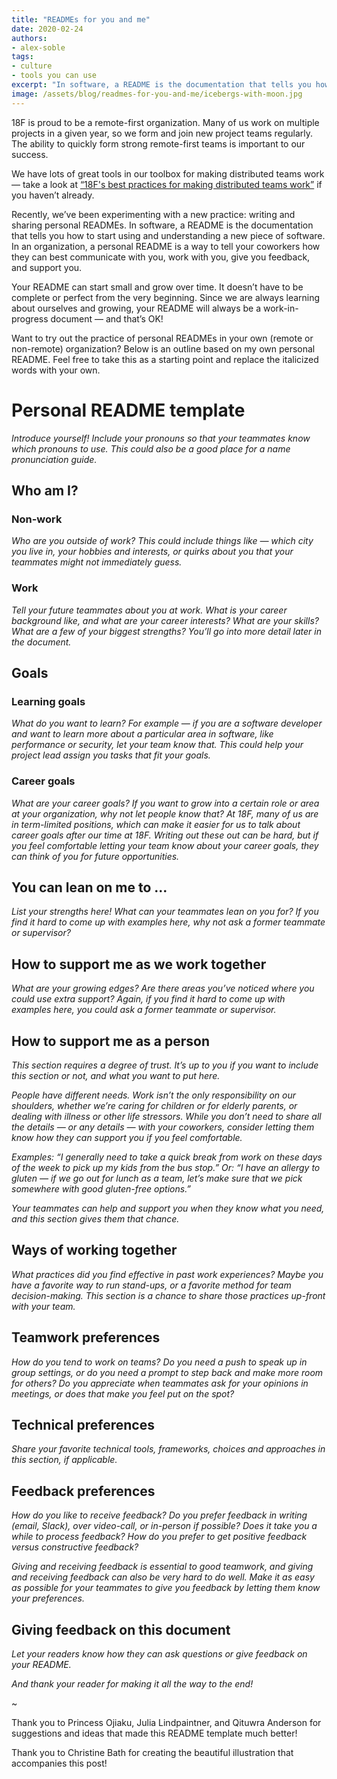 ```yaml
---
title: "READMEs for you and me"
date: 2020-02-24
authors:
- alex-soble
tags:
- culture
- tools you can use
excerpt: "In software, a README is the documentation that tells you how to start using and understanding a new piece of software. In an organization, a personal README is a way to tell your coworkers how they can best communicate with you, work with you, give you feedback, and support you."
image: /assets/blog/readmes-for-you-and-me/icebergs-with-moon.jpg
---
```


18F is proud to be a remote-first organization. Many of us work on multiple projects in a given year, so we form and join new project teams regularly. The ability to quickly form strong remote-first teams is important to our success.

We have lots of great tools in our toolbox for making distributed teams work — take a look at [“18F's best practices for making distributed teams work”](https://18f.gsa.gov/2015/10/15/best-practices-for-distributed-teams/) if you haven’t already.

Recently, we’ve been experimenting with a new practice: writing and sharing personal READMEs. In software, a README is the documentation that tells you how to start using and understanding a new piece of software. In an organization, a personal README is a way to tell your coworkers how they can best communicate with you, work with you, give you feedback, and support you.

Your README can start small and grow over time. It doesn’t have to be complete or perfect from the very beginning. Since we are always learning about ourselves and growing, your README will always be a work-in-progress document — and that’s OK!

Want to try out the practice of personal READMEs in your own (remote or non-remote) organization? Below is an outline based on my own personal README. Feel free to take this as a starting point and replace the italicized words with your own.

# Personal README template

_Introduce yourself! Include your pronouns so that your teammates know which pronouns to use. This could also be a good place for a name pronunciation guide._

## Who am I?

### Non-work

_Who are you outside of work? This could include things like — which city you live in, your hobbies and interests, or quirks about you that your teammates might not immediately guess._

### Work

_Tell your future teammates about you at work. What is your career background like, and what are your career interests? What are your skills? What are a few of your biggest strengths? You’ll go into more detail later in the document._

## Goals

### Learning goals

_What do you want to learn? For example — if you are a software developer and want to learn more about a particular area in software, like performance or security, let your team know that. This could help your project lead assign you tasks that fit your goals._

### Career goals

_What are your career goals? If you want to grow into a certain role or area at your organization, why not let people know that? At 18F, many of us are in term-limited positions, which can make it easier for us to talk about career goals after our time at 18F.  Writing out these out can be hard, but if you feel comfortable letting your team know about your career goals, they can think of you for future opportunities._

## You can lean on me to ...

_List your strengths here! What can your teammates lean on you for? If you find it hard to come up with examples here, why not ask a former teammate or supervisor?_

## How to support me as we work together

_What are your growing edges? Are there areas you’ve noticed where you could use extra support? Again, if you find it hard to come up with examples here, you could ask a former teammate or supervisor._

## How to support me as a person

_This section requires a degree of trust. It’s up to you if you want to include this section or not, and what you want to put here._

_People have different needs. Work isn’t the only responsibility on our shoulders, whether we’re caring for children or for elderly parents, or dealing with illness or other life stressors. While you don’t need to share all the details — or any details — with your coworkers, consider letting them know how they can support you if you feel comfortable._

_Examples: “I generally need to take a quick break from work on these days of the week to pick up my kids from the bus stop.” Or: “I have an allergy to gluten — if we go out for lunch as a team, let’s make sure that we pick somewhere with good gluten-free options.”_

_Your teammates can help and support you when they know what you need, and this section gives them that chance._

## Ways of working together

_What practices did you find effective in past work experiences? Maybe you have a favorite way to run stand-ups, or a favorite method for team decision-making. This section is a chance to share those practices up-front with your team._

## Teamwork preferences

_How do you tend to work on teams? Do you need a push to speak up in group settings, or do you need a prompt to step back and make more room for others? Do you appreciate when teammates ask for your opinions in meetings, or does that make you feel put on the spot?_

## Technical preferences

_Share your favorite technical tools, frameworks, choices and approaches in this section, if applicable._

## Feedback preferences

_How do you like to receive feedback? Do you prefer feedback in writing (email, Slack), over video-call, or in-person if possible? Does it take you a while to process feedback? How do you prefer to get positive feedback versus constructive feedback?_

_Giving and receiving feedback is essential to good teamwork, and giving and receiving feedback can also be very hard to do well. Make it as easy as possible for your teammates to give you feedback by letting them know your preferences._

## Giving feedback on this document

_Let your readers know how they can ask questions or give feedback on your README._

_And thank your reader for making it all the way to the end!_

~

Thank you to Princess Ojiaku, Julia Lindpaintner, and Qituwra Anderson for suggestions and ideas that made this README template much better!

Thank you to Christine Bath for creating the beautiful illustration that accompanies this post!

<br/>
<br/>
